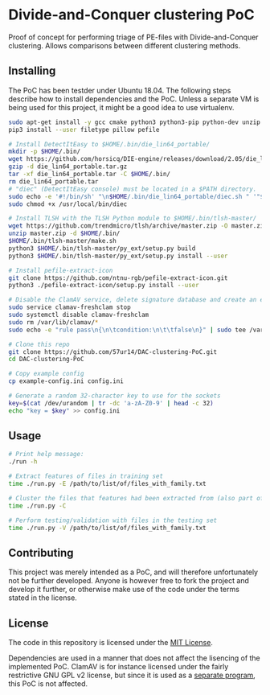 # Divide-and-Conquer clustering PoC #

Proof of concept for performing triage of PE-files with Divide-and-Conquer clustering. Allows comparisons between different clustering methods.

## Installing ##
The PoC has been testder under Ubuntu 18.04. The following steps describe how to install dependencies and the PoC. Unless a separate VM is being used for this project, it might be a good idea to use virtualenv.

```sh
sudo apt-get install -y gcc cmake python3 python3-pip python-dev unzip clamav libclamunrar9
pip3 install --user filetype pillow pefile

# Install DetectItEasy to $HOME/.bin/die_lin64_portable/
mkdir -p $HOME/.bin/
wget https://github.com/horsicq/DIE-engine/releases/download/2.05/die_lin64_portable_2.05.tar.gz -O die_lin64_portable.tar.gz
gzip -d die_lin64_portable.tar.gz
tar -xf die_lin64_portable.tar -C $HOME/.bin/
rm die_lin64_portable.tar
# "diec" (DetectItEasy console) must be located in a $PATH directory.
sudo echo -e '#!/bin/sh' "\n$HOME/.bin/die_lin64_portable/diec.sh " '"$@"' | sudo tee /usr/local/bin/diec
sudo chmod +x /usr/local/bin/diec

# Install TLSH with the TLSH Python module to $HOME/.bin/tlsh-master/
wget https://github.com/trendmicro/tlsh/archive/master.zip -O master.zip
unzip master.zip -d $HOME/.bin/
$HOME/.bin/tlsh-master/make.sh
python3 $HOME/.bin/tlsh-master/py_ext/setup.py build
python3 $HOME/.bin/tlsh-master/py_ext/setup.py install --user

# Install pefile-extract-icon
git clone https://github.com/ntnu-rgb/pefile-extract-icon.git
python3 ./pefile-extract-icon/setup.py install --user

# Disable the ClamAV service, delete signature database and create an empty one
sudo service clamav-freshclam stop
sudo systemctl disable clamav-freshclam
sudo rm /var/lib/clamav/*
sudo echo -e "rule pass\n{\n\tcondition:\n\t\tfalse\n}" | sudo tee /var/lib/clamav/pass.yar

# Clone this repo
git clone https://github.com/57ur14/DAC-clustering-PoC.git
cd DAC-clustering-PoC

# Copy example config
cp example-config.ini config.ini

# Generate a random 32-character key to use for the sockets
key=$(cat /dev/urandom | tr -dc 'a-zA-Z0-9' | head -c 32)
echo "key = $key" >> config.ini

```

## Usage ##
```sh
# Print help message:
./run -h

# Extract features of files in training set
time ./run.py -E /path/to/list/of/files_with_family.txt

# Cluster the files that features had been extracted from (also part of training)
time ./run.py -C

# Perform testing/validation with files in the testing set
time ./run.py -V /path/to/list/of/files_with_family.txt
```

## Contributing ##
This project was merely intended as a PoC, and will therefore unfortunately not be further developed. Anyone is however free to fork the project and develop it further, or otherwise make use of the code under the terms stated in the license.

## License ##
The code in this repository is licensed under the [MIT License](LICENSE.txt).

Dependencies are used in a manner that does not affect the lisencing of the implemented PoC. ClamAV is for instance licensed under the fairly restrictive GNU GPL v2 license, but since it is used as a [separate program](https://www.gnu.org/licenses/gpl-faq.html#MereAggregation), this PoC is not affected.
